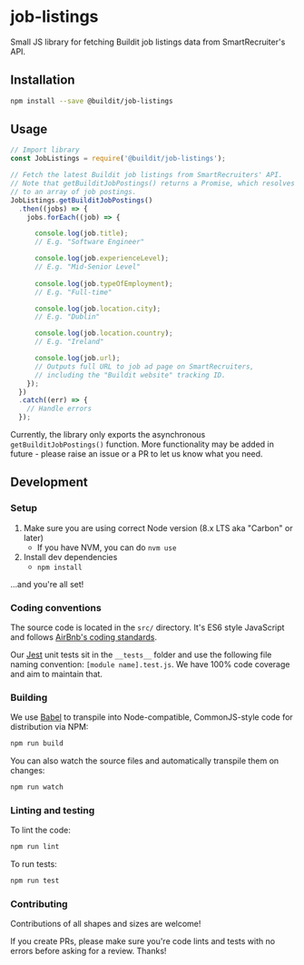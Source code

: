 # job-listings
Small JS library for fetching Buildit job listings data from SmartRecruiter's API.

## Installation

```sh
npm install --save @buildit/job-listings
```

## Usage

```js
// Import library
const JobListings = require('@buildit/job-listings');

// Fetch the latest Buildit job listings from SmartRecruiters' API.
// Note that getBuilditJobPostings() returns a Promise, which resolves
// to an array of job postings.
JobListings.getBuilditJobPostings()
  .then((jobs) => {
    jobs.forEach((job) => {

      console.log(job.title);
      // E.g. "Software Engineer"

      console.log(job.experienceLevel);
      // E.g. "Mid-Senior Level"
      
      console.log(job.typeOfEmployment);
      // E.g. "Full-time"

      console.log(job.location.city);
      // E.g. "Dublin"

      console.log(job.location.country);
      // E.g. "Ireland"

      console.log(job.url);
      // Outputs full URL to job ad page on SmartRecruiters,
      // including the "Buildit website" tracking ID.
    });
  })
  .catch((err) => {
    // Handle errors
  });
```

Currently, the library only exports the asynchronous `getBuilditJobPostings()` function. More functionality may be added in future - please raise an issue or a PR to let us know what you need.

## Development

### Setup

1. Make sure you are using correct Node version (8.x LTS aka "Carbon" or later)
    * If you have NVM, you can do `nvm use`
1. Install dev dependencies
    * `npm install`

...and you're all set!

### Coding conventions

The source code is located in the `src/` directory. It's ES6 style JavaScript and follows [AirBnb's coding standards](https://github.com/airbnb/javascript).

Our [Jest](https://facebook.github.io/jest/) unit tests sit in the `__tests__` folder and use the following file naming convention: `[module name].test.js`. We have 100% code coverage and aim to maintain that.

### Building

We use [Babel](https://babeljs.io/) to transpile into Node-compatible, CommonJS-style code for distribution via NPM:

```sh
npm run build
```

You can also watch the source files and automatically transpile them on changes:

```sh
npm run watch
```

### Linting and testing

To lint the code:

```sh
npm run lint
```

To run tests:

```sh
npm run test
```

### Contributing

Contributions of all shapes and sizes are welcome!

If you create PRs, please make sure you're code lints and tests with no errors before asking for a review. Thanks!
